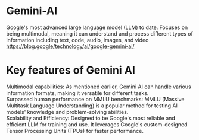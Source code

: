 # Gemini-AI
Google's most advanced large language model (LLM) to date.
Focuses on being multimodal, meaning it can understand and process different types of information including text, code, audio, images, and video https://blog.google/technology/ai/google-gemini-ai/
# Key features of Gemini AI
Multimodal capabilities: As mentioned earlier, Gemini AI can handle various information formats, making it versatile for different tasks.
<br>
Surpassed human performance on MMLU benchmarks: MMLU (Massive Multitask Language Understanding) is a popular method for testing AI models' knowledge and problem-solving abilities.
<br>
Scalability and Efficiency: Designed to be Google's most reliable and efficient LLM for training and use. It leverages Google's custom-designed Tensor Processing Units (TPUs) for faster performance.
